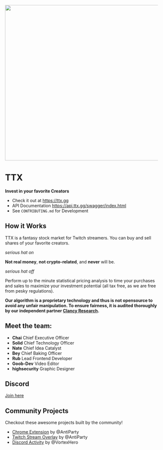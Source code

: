<img src="https://github.com/user-attachments/assets/cdfa508c-c15e-4cec-b2d3-1c00547872f5" width=512>

# TTX 

**Invest in your favorite Creators**

- Check it out at https://ttx.gg
- API Documentation https://api.ttx.gg/swagger/index.html
- See `CONTRIBUTING.md` for Development

## How it Works

TTX is a fantasy stock market for Twitch streamers. You can buy and sell shares of your favorite creators.

*serious hat on* 

**Not real money**, **not crypto-related**, and **never** will be.

*serious hat off*

Perform up to the minute statistical pricing analysis to time your purchases and sales to maximize your investment potential (all tax free, as we are free from pesky regulations).

**Our algorithm is a proprietary technology and thus is not opensource to avoid any unfair manipulation. To ensure fairness, it is audited thoroughly by our independent partner [Clancy Research](https://github.com/Clancy-Research/about/blob/main/README.md).**

## Meet the team:

- **Chai** Chief Executive Officer
- **Solid** Chief Technology Officer
- **Nate** Chief Idea Catalyst 
- **Bey** Chief Baking Officer 
- **Rub** Lead Frontend Developer
- **Goob-Dev** Video Editor
- **highsecurity** Graphic Designer

## Discord 

[Join here](https://discord.com/invite/DEn7sAcDE6)

## Community Projects

Checkout these awesome projects built by the community!

- [Chrome Extension](https://github.com/AntiParty/ttx-extension) by @AntiParty
- [Twitch Stream Overlay](https://antiparty.github.io/ttx-overlay/) by @AntiParty
- [Discord Activity](https://discord.com/activities/1359360376763842782?referrer_id=164837347156951040) by @VortexHero
